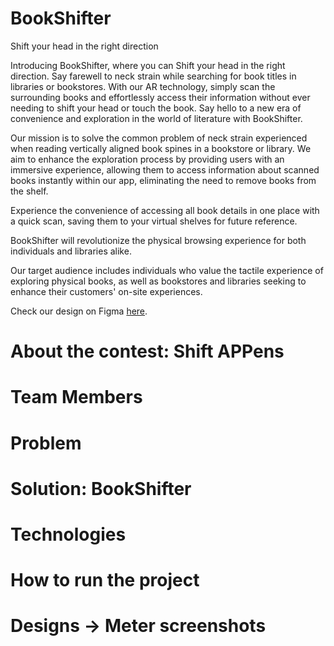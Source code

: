 # BookShifter
Shift your head in the right direction

Introducing BookShifter, where you can Shift your head in the right direction. Say farewell to neck strain while searching for book titles in libraries or bookstores. With our AR technology, simply scan the surrounding books and effortlessly access their information without ever needing to shift your head or touch the book. Say hello to a new era of convenience and exploration in the world of literature with BookShifter.

Our mission is to solve the common problem of neck strain experienced when reading vertically aligned book spines in a bookstore or library. We aim to enhance the exploration process by providing users with an immersive experience, allowing them to access information about scanned books instantly within our app, eliminating the need to remove books from the shelf.

Experience the convenience of accessing all book details in one place with a quick scan, saving them to your virtual shelves for future reference.

BookShifter will revolutionize the physical browsing experience for both individuals and libraries alike.

Our target audience includes individuals who value the tactile experience of exploring physical books, as well as bookstores and libraries seeking to enhance their customers' on-site experiences.

Check our design on Figma [here](https://www.figma.com/file/vB4XwZ9UI6miahHxkWYCEH/Shift-Appens?type=design&node-id=61%3A3989&mode=design&t=UA3roWdBKbOvQAWy-1).


# About the contest: Shift APPens

# Team Members

# Problem

# Solution: BookShifter

# Technologies

# How to run the project

# Designs -> Meter screenshots

